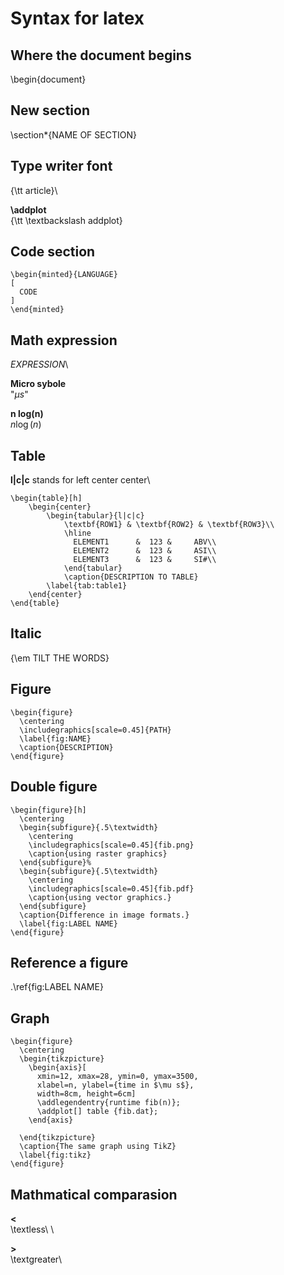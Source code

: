 # Syntax for latex

## Where the document begins
\begin{document}

## New section
\section*{NAME OF SECTION}

## Type writer font
{\tt article}\

**\addplot**\
{\tt \textbackslash addplot}


## Code section
```
\begin{minted}{LANGUAGE}
[
  CODE
]
\end{minted}
```

## Math expression
$EXPRESSION$\

**Micro sybole**\
"$\mu s$"

**n log(n)**\
$n \log(n)$

## Table
**l|c|c** stands for left center center\
```
\begin{table}[h]
    \begin{center}
        \begin{tabular}{l|c|c}
            \textbf{ROW1} & \textbf{ROW2} & \textbf{ROW3}\\
            \hline
              ELEMENT1      &  123 &     ABV\\
              ELEMENT2      &  123 &     ASI\\
              ELEMENT3      &  123 &     SI#\\
            \end{tabular}
            \caption{DESCRIPTION TO TABLE}
        \label{tab:table1}
    \end{center}
\end{table}
```

## Italic
{\em TILT THE WORDS}

## Figure
```
\begin{figure}
  \centering
  \includegraphics[scale=0.45]{PATH}
  \label{fig:NAME}
  \caption{DESCRIPTION}
\end{figure}
```

## Double figure
```
\begin{figure}[h]
  \centering
  \begin{subfigure}{.5\textwidth}
    \centering
    \includegraphics[scale=0.45]{fib.png}
    \caption{using raster graphics}
  \end{subfigure}%
  \begin{subfigure}{.5\textwidth}
    \centering
    \includegraphics[scale=0.45]{fib.pdf}
    \caption{using vector graphics.}
  \end{subfigure}
  \caption{Difference in image formats.}
  \label{fig:LABEL NAME}
\end{figure}
```

## Reference a figure
.\ref{fig:LABEL NAME}

## Graph
```
\begin{figure}
  \centering
  \begin{tikzpicture}
    \begin{axis}[
      xmin=12, xmax=28, ymin=0, ymax=3500,
      xlabel=n, ylabel={time in $\mu s$},
      width=8cm, height=6cm]
      \addlegendentry{runtime fib(n)};
      \addplot[] table {fib.dat};
    \end{axis}

  \end{tikzpicture}
  \caption{The same graph using TikZ}
  \label{fig:tikz}
\end{figure}
```

## Mathmatical comparasion
**<**\
\textless\ \

**>**\
\textgreater\

